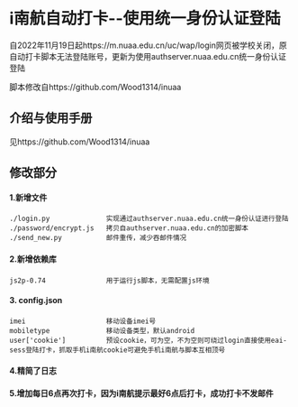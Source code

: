 # i南航自动打卡--使用统一身份认证登陆
自2022年11月19日起https://m.nuaa.edu.cn/uc/wap/login网页被学校关闭，原自动打卡脚本无法登陆账号，更新为使用authserver.nuaa.edu.cn统一身份认证登陆

脚本修改自https://github.com/Wood1314/inuaa

## 介绍与使用手册

见https://github.com/Wood1314/inuaa

## 修改部分

#### 1.新增文件

```
./login.py  			实现通过authserver.nuaa.edu.cn统一身份认证进行登陆
./password/encrypt.js	拷贝自authserver.nuaa.edu.cn的加密脚本
./send_new.py  			邮件重传，减少吞邮件情况
```

#### 2.新增依赖库

```
js2p-0.74  				用于运行js脚本，无需配置js环境  
```

#### 3. config.json

```
imei					移动设备imei号
mobiletype				移动设备类型，默认android
user['cookie']			预设cookie，可为空，不为空则可绕过login直接使用eai-sess登陆打卡，抓取手机i南航cookie可避免手机i南航与脚本互相顶号
```

#### 4.精简了日志

#### 5.增加每日6点再次打卡，因为i南航提示最好6点后打卡，成功打卡不发邮件
